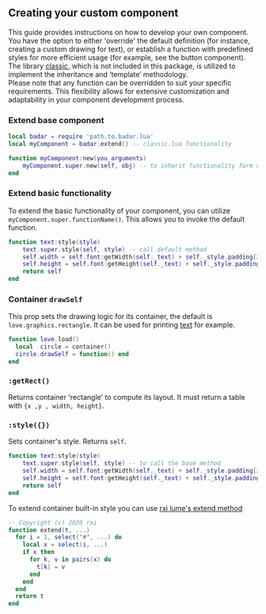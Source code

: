 ## Creating your custom component

This guide provides instructions on how to develop your own component. You have the option to either 'override' the default definition (for instance, creating a custom drawing for text), or establish a function with predefined styles for more efficient usage (for example, see the button component). <br>
The library [classic](https://github.com/rxi/classic), which is not included in this package, is utilized to implement the inheritance and ‘template’ methodology. <br>
Please note that any function can be overridden to suit your specific requirements. This flexibility allows for extensive customization and adaptability in your component development process.

### Extend base component

```lua
local badar = require 'path.to.badar.lua'
local myComponent = badar:extend() -- classic.lua functionality

function myComponent:new(you_arguments)
    myComponent.super.new(self, obj) -- to inherit functionality form default template
end
```

### Extend basic functionality

To extend the basic functionality of your component, you can utilize `myComponent.super.functionName()`. This allows you to invoke the default function.

```lua
function text:style(style)
    text.super.style(self, style) -- call default method
    self.width = self.font:getWidth(self._text) + self._style.padding[2] + self._style.padding[4]
    self.height = self.font:getHeight(self._text) + self._style.padding[1] + self._style.padding[3]
    return self
end
```

### Container `drawSelf`

This prop sets the drawing logic for its container, the default is `love.graphics.rectangle`.
It can be used for printing [text](components/text.lua) for example.

```lua
function love.load()
  local  circle = container()
  circle.drawSelf = function() end
end
```

### `:getRect()`

Returns container 'rectangle' to compute its layout. It must return a table with `{x ,y , width, height}`.

### `:style({})`

Sets container's style. Returns `self`.

```lua
function text:style(style)
    text.super.style(self, style) -- to call the base method
    self.width = self.font:getWidth(self._text) + self._style.padding[2] + self._style.padding[4]
    self.height = self.font:getHeight(self._text) + self._style.padding[1] + self._style.padding[3]
    return self
end
```

To extend container built-in style you can use [rxi lume's extend method](https://github.com/rxi/lume/blob/98847e7812cf28d3d64b289b03fad71dc704547d/lume.lua#L200)

```lua
-- Copyright (c) 2020 rxi
function extend(t, ...)
  for i = 1, select("#", ...) do
    local x = select(i, ...)
    if x then
      for k, v in pairs(x) do
        t[k] = v
      end
    end
  end
  return t
end
```
